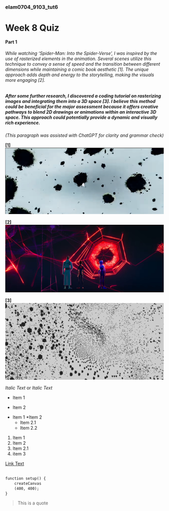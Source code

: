### elam0704_9103_tut6
# Week 8 Quiz


**Part 1** 

###### While watching ‘Spider-Man: Into the Spider-Verse’, I was inspired by the use of rasterized elements in the animation. Several scenes utilize this technique to convey a sense of speed and the transition between different dimensions while maintaining a comic book aesthetic *[1]*. The unique approach adds depth and energy to the storytelling, making the visuals more engaging *[2]*.
##### After some further research, I discovered a coding tutorial on rasterizing images and integrating them into a 3D space [3]. I believe this method could be beneficial for the major assessment because it offers creative pathways to blend 2D drawings or animations within an interactive 3D space. This approach could potentially provide a dynamic and visually rich experience.
*(This paragraph was assisted with ChatGPT for clarity and grammar check)*

**[1]**
![An example of a 3d space in the Spiderman movie](images/Spiderman_image_1.jpg)

**[2]**
![Another example of a 3d space Spiderman movie](images/Spiderman_image_2.jpg)

**[3]**
![An example of a rasterized image to a 3D space](images/3D_space.png)

*Italic Text* or
_Italic Text_

* Item 1
- Item 2

* Item 1
*Item 2
    * Item 2.1
    * Item 2.2

1. Item 1
1. Item 2
1. Item 2.1
1. item 3

[Link Text](https://www.google.com)


```

function setup() {
    createCanvas
    (400, 400);
}
```

> This is a quote
